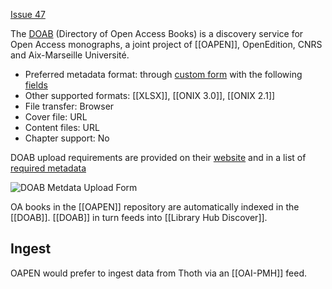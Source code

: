 [Issue 47](https://github.com/thoth-pub/thoth/issues/47)

The [DOAB](https://www.doabooks.org/) (Directory of Open Access Books) is a discovery service for Open Access monographs, a joint project of [[OAPEN]], OpenEdition, CNRS and Aix-Marseille Université.

* Preferred metadata format: through [custom form](https://www.doabooks.org/doabAdmin?func=books) with the following [fields](https://www.doabooks.org/docs/doabUploadFieldDescription.xlsx)
* Other supported formats: [[XLSX]], [[ONIX 3.0]], [[ONIX 2.1]]
* File transfer: Browser
* Cover file: URL
* Content files: URL
* Chapter support: No

DOAB upload requirements are provided on their [website](https://www.doabooks.org/doab?func=forPublishers&uiLanguage=en) and in a list of [required metadata](https://www.doabooks.org/docs/doabMetadataApril2012.pdf)

![DOAB Metdata Upload Form](https://punctumbooks.com/punctum/wp-content/uploads/2020/10/Screenshot-2020-10-15-at-14.52.08.png)

OA books in the [[OAPEN]] repository are automatically indexed in the [[DOAB]]. [[DOAB]] in turn feeds into [[Library Hub Discover]].

## Ingest

OAPEN would prefer to ingest data from Thoth via an [[OAI-PMH]] feed.